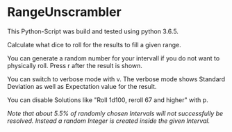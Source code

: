 # RangeUnscrambler

This Python-Script was build and tested using python 3.6.5.

Calculate what dice to roll for the results to fill a given range.


You can generate a random number for your intervall if you do not want to physically roll. Press r after the result is shown.

You can switch to verbose mode with v. The verbose mode shows Standard Deviation as well as Expectation value for the result.

You can disable Solutions like "Roll 1d100, reroll 67 and higher" with p.

*Note that about 5.5% of randomly chosen Intervals will not successfully be resolved. Instead a random Integer is created inside the given Interval.*

